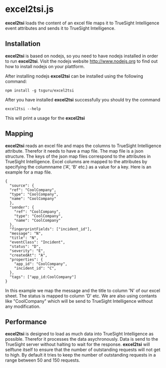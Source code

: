 # excel2tsi.js

**excel2tsi** loads the content of an excel file maps it to TrueSight
Intelligence event attributes and sends it to TrueSight Intelligence.

## Installation

**excel2tsi** is based on nodejs, so you need to have nodejs installed in
order to run **excel2tsi**. Visit the nodejs website http://www.nodejs.org to
find out how to install nodejs on your plattform.

After installing nodejs **excel2tsi** can be installed using the following
command:

    npm install -g tsguru/excel2tsi

After you have installed **excel2tsi** successfully you should try the command

    excel2tsi --help

This will print a usage for the **excel2tsi**

## Mapping

**excel2tsi** reads an excel file and maps the columns to TrueSight Intelligence
attribute. Therefor it needs to have a map file. The map file is a json
structure. The keys of the json map files correspond to the attributes in
TrueSight Intelligence. Excel columns are mapped to the attributes by
specifying the columnname ('A', 'B' etc.) as a value for a key. Here is an
example for a map file.

    {
      "source": {
      "ref": "CoolCompany",
      "type": "CoolCompany",
      "name": "CoolCompany"
      },
      "sender": {
        "ref": "CoolCompany",
        "type": "CoolCompany",
        "name": "CoolCompany"
      },
      "fingerprintFields": ["incident_id"],
      "message": "N",
      "title": "N",
      "eventClass": "Incident",
      "status": "D",
      "severity": "E",
      "createdAt": "A",
      "properties": {
        "app_id": "CoolCompany",
        "incident_id": "C",
      },
      "tags": ["app_id:CoolCompany"]
    }

In this example we map the message and the title to column 'N' of our excel
sheet. The status is mapped to column 'D' etc. We are also using contants like
"CoolCompany" which will be send to TrueSight Intelligence without any
modification.

## Performance   

**excel2tsi** is designed to load as much data into TrueSight Intelligence as
possible. Therefor it processes the data asychronously. Data is send to the
TrueSight server without halting to wait for the response. **excel2tsi** will
selftune itself to ensure that the number of outstanding requests will not get
to high. By default it tries to keep the number of outstanding requests in
a range between 50 and 150 requests.  
